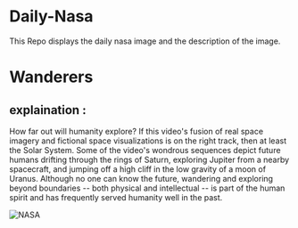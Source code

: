 # Daily-Nasa

This Repo displays the daily nasa image and the description of the image.

<!--NASA-->
# Wanderers
## explaination :

How far out will humanity explore? If this video's fusion of real space imagery and fictional space visualizations is on the right track, then at least the Solar System. Some of the video's wondrous sequences depict future humans drifting through the rings of Saturn, exploring Jupiter from a nearby spacecraft, and jumping off a high cliff in the low gravity of a moon of Uranus. Although no one can know the future, wandering and exploring beyond boundaries -- both physical and intellectual -- is part of the human spirit and has frequently served humanity well in the past.

![NASA](//player.vimeo.com/video/108650530?title=0&byline=0&portrait=0&badge=0&color=ffffff)
<!--/NASA-->